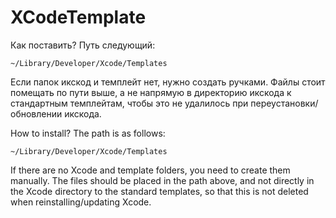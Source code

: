 # XCodeTemplate

Как поставить?
Путь следующий: 
    
    ~/Library/Developer/Xcode/Templates

Если папок икскод и темплейт нет, нужно создать ручками. Файлы стоит помещать по пути выше, а не напрямую в директорию икскода к стандартным темплейтам, чтобы это не удалилось при переустановки/обновлении икскода.

How to install?
The path is as follows:

    ~/Library/Developer/Xcode/Templates

If there are no Xcode and template folders, you need to create them manually. The files should be placed in the path above, and not directly in the Xcode directory to the standard templates, so that this is not deleted when reinstalling/updating Xcode.
